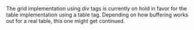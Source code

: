 The grid implementation using div tags is currently on hold in favor for the table implementation using a table tag.
Depending on how buffering works out for a real table, this one might get continued.